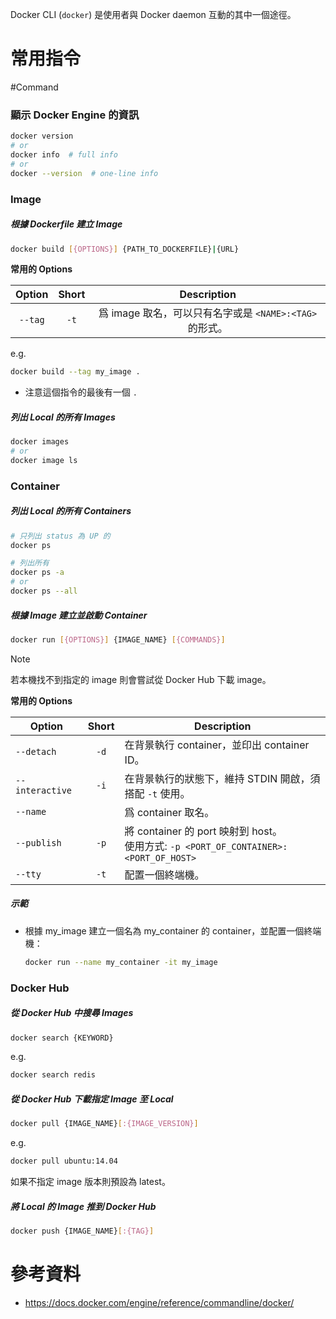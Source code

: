 Docker CLI (`docker`) 是使用者與 Docker daemon 互動的其中一個途徑。

# 常用指令

#Command

### 顯示 Docker Engine 的資訊

```bash
docker version
# or
docker info  # full info
# or
docker --version  # one-line info
```

### Image

##### 根據 Dockerfile 建立 Image

```bash
docker build [{OPTIONS}] {PATH_TO_DOCKERFILE}|{URL}
```

**常用的 Options**

|Option|Short|Description|
|:-:|:-:|:-:|
|`--tag`|`-t`|爲 image 取名，可以只有名字或是 `<NAME>:<TAG>` 的形式。|

e.g.

```bash
docker build --tag my_image .
```

- 注意這個指令的最後有一個 `.`

##### 列出 Local 的所有 Images

```bash
docker images
# or
docker image ls
```

### Container

##### 列出 Local 的所有 Containers

```bash
# 只列出 status 為 UP 的
docker ps

# 列出所有
docker ps -a
# or
docker ps --all
```

##### 根據 Image 建立並啟動 Container

```bash
docker run [{OPTIONS}] {IMAGE_NAME} [{COMMANDS}]
```

>[!Note]
>若本機找不到指定的 image 則會嘗試從 Docker Hub 下載 image。

**常用的 Options**

|Option|Short|Description|
|---|:-:|---|
|`--detach`|`-d`|在背景執行 container，並印出 container ID。|
|`--interactive`|`-i`|在背景執行的狀態下，維持 STDIN 開啟，須搭配 `-t` 使用。|
|`--name`||爲 container 取名。|
|`--publish`|`-p`|將 container 的 port 映射到 host。</br>使用方式: `-p <PORT_OF_CONTAINER>:<PORT_OF_HOST>`|
|`--tty`|`-t`|配置一個終端機。|

##### 示範

- 根據 my_image 建立一個名為 my_container 的 container，並配置一個終端機：

    ```bash
    docker run --name my_container -it my_image
    ```

### Docker Hub

##### 從 Docker Hub 中搜尋 Images

```bash
docker search {KEYWORD}
```

e.g.

```bash
docker search redis
```

##### 從 Docker Hub 下載指定 Image 至 Local

```bash
docker pull {IMAGE_NAME}[:{IMAGE_VERSION}]
```

e.g.

```bash
docker pull ubuntu:14.04
```

如果不指定 image 版本則預設為 latest。

##### 將 Local 的 Image 推到 Docker Hub

```bash
docker push {IMAGE_NAME}[:{TAG}]
```

# 參考資料

- <https://docs.docker.com/engine/reference/commandline/docker/>
